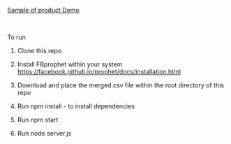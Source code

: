 <a href = "https://youtu.be/UwnG4pKGK2Y"> Sample of product Demo </a>

<br>

To run
1. Clone this repo

2. Install FBprophet within your system
https://facebook.github.io/prophet/docs/installation.html

3. Download and place the merged.csv file within the root directory of this repo

4. Run npm install - to install dependencies

5. Run npm start

5. Run node server.js
